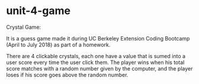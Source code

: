 # unit-4-game

Crystal Game:

It is a guess game made it during UC Berkeley Extension Coding Bootcamp (April to July 2018) as part of a homework.

There are 4 clickable crystals, each one have a value that is sumed into a user score every time the user click them. The player wins when his total score matches with a random number given by the computer, and the player loses if his score goes above the random number.

